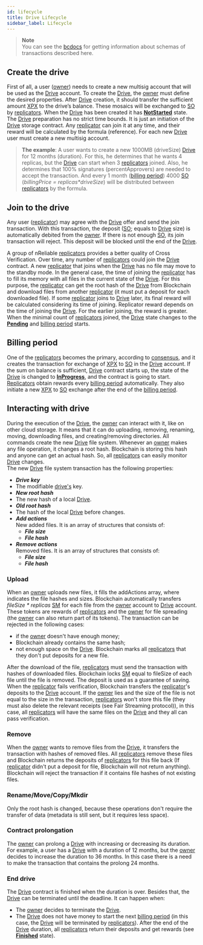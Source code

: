 ```yaml
---
id: lifecycle
title: Drive Lifecycle
sidebar_label: Lifecycle
---
```

>**Note**\
You can see the [bcdocs](https://bcdocs.xpxsirius.io/docs/built-in-features/drive) for getting information about schemas of transactions described here.

## Create the drive

First of all, a user ([owner](../../roles/owner.md)) needs to create a new multisig account that will be used as the [Drive](overview.md) account. To create the [Drive](overview.md), the [owner](../../roles/owner.md) must define the desired properties. After [Drive](overview.md) creation, it should transfer the sufficient amount [XPX](../../getting_started/economy.md#xpx) to the drive’s balance. These mosaics will be exchanged to [SO](../../getting_started/economy.md#so) by [replicators](../../roles/replicator.md). When the [Drive](overview.md) has been created it has [**NotStarted**](state.md#notstarted) state.
The [Drive](overview.md) preparation has no strict time bounds. It is just an initiation of the [Drive](overview.md) storage contract. Any [replicator](../../roles/replicator.md) can join it at any time, and their reward will be calculated by the formula (reference). For each new [Drive](overview.md) user must create a new multisig account.
> **The example**:
A user wants to create a new 1000MB (driveSize) [Drive](overview.md) for 12 months (duration). For this, he determines that he wants 4 replicas, but the [Drive](overview.md) can start when 3 [replicators](../../roles/replicator.md) joined. Also, he determines that 100% signatures (percentApprovers) are needed to accept the transaction. And every 1 month ([billing period](overview.md#billing-period)) 4000 [SO](../../getting_started/economy.md#so) (_billingPrice = replicas*driveSize_) will be distributed between [replicators](../../roles/replicator.md) by the formula.

## Join to the drive

Any user ([replicator](../../roles/replicator.md)) may agree with the [Drive](overview.md) offer and send the join transaction. With this transaction, the deposit ([SO](../../getting_started/economy.md#so); equals to [Drive](overview.md) size) is automatically debited from the [owner](../../roles/owner.md). If there is not enough [SO](../../getting_started/economy.md#so), its join transaction will reject. This deposit will be blocked until the end of the [Drive](overview.md).

A group of nReliable [replicators](../../roles/replicator.md) provides a better quality of Cross Verification. Over time, any number of [replicators](../../roles/replicator.md) could join the [Drive](overview.md) contract. A new [replicator](../../roles/replicator.md) that joins when the [Drive](overview.md) has no file may move to the standby mode. In the general case, the time of joining the [replicator](../../roles/replicator.md) has to fill its memory with all files in the current state of the [Drive](overview.md). For this purpose, the [replicator](../../roles/replicator.md) can get the root hash of the [Drive](overview.md) from Blockchain and download files from another [replicator](../../roles/replicator.md) (it must put a deposit for each downloaded file). If some [replicator](../../roles/replicator.md) joins to [Drive](overview.md) later, its final reward will be calculated considering its time of joining. Replicator reward depends on the time of joining the [Drive](overview.md). For the earlier joining, the reward is greater.
When the minimal count of [replicators](../../roles/replicator.md) joined, the [Drive](overview.md) state changes to the [**Pending**](state.md#pending) and [billing period](overview.md#billing-period) starts.

## Billing period

One of the [replicators](../../roles/replicator.md) becomes the primary, according to [consensus](../../algorithms/consensus.md), and it creates the transaction for exchange of [XPX](../../getting_started/economy.md#xpx) to [SO](../../getting_started/economy.md#so) in the [Drive](overview.md) account. If the sum on balance is sufficient, [Drive](overview.md) contract starts up, the state of the [Drive](overview.md) is changed to [**InProgress**](state.md#inprogress), and the contract is going to start. [Replicators](../../roles/replicator.md) obtain rewards every [billing period](overview.md#billing-period ) automatically. They also initiate a new [XPX](../../getting_started/economy.md#xpx) to [SO](../../getting_started/economy.md#so) exchange after the end of the [billing period](overview.md#billing-period ).

## Interacting with drive

During the execution of the [Drive](overview.md), the [owner](../../roles/owner.md) can interact with it, like on other cloud storage. It means that it can do uploading, removing, renaming, moving, downloading files, and creating/removing directories. All commands create the new [Drive](overview.md) file system. Whenever an [owner](../../roles/owner.md) makes any file operation, it changes a root hash. Blockchain is storing this hash and anyone can get an actual hash. So, all [replicators](../../roles/replicator.md) can easily monitor [Drive](overview.md) changes. \
The new [Drive](overview.md) file system transaction has the following properties:

- ***Drive key***
- The modifiable [drive's](overview.md) key.
- ***New root hash***
- The new hash of a local [Drive](overview.md).
- ***Old root hash***
- The hash of the local [Drive](overview.md) before changes.
- ***Add actions***\
New added files. It is an array of structures that consists of:
  - ***File size***
  - ***File hash***
- ***Remove actions*** \
Removed files. It is an array of structures that consists of:
  - ***File size***
  - ***File hash***

### Upload

When an [owner](../../roles/owner.md) uploads new files, it fills the addActions array, where indicates the file hashes and sizes. Blockchain automatically transfers *fileSize \* replicas* [SM](../../getting_started/economy.md#sm) for each file from the [owner](../../roles/owner.md) account to [Drive](overview.md) account. These tokens are rewards of [replicators](../../roles/replicator.md) and the [owner](../../roles/owner.md) for file spreading (the [owner](../../roles/owner.md) can also return part of its tokens). The transaction can be rejected in the following cases:

- if the [owner](../../roles/owner.md) doesn't have enough money;
- Blockchain already contains the same hash;
- not enough space on the [Drive](overview.md).
Blockchain marks all [replicators](../../roles/replicator.md) that they don't put deposits for a new file.

After the download of the file, [replicators](../../roles/replicator.md) must send the transaction with hashes of downloaded files. Blockchain locks [SM](../../getting_started/economy.md#sm) equal to fileSize of each file until the file is removed. The deposit is used as a guarantee of saving. When the [replicator](../../roles/replicator.md) fails verification, Blockchain transfers the [replicator](../../roles/replicator.md)'s deposits to the [Drive](overview.md) account. If the [owner](../../roles/owner.md) lies and the size of the file is not equal to the size in the transaction, [replicators](../../roles/replicator.md) won't store this file (they must also delete the relevant receipts (see Fair Streaming protocol)), in this case, all [replicators](../../roles/replicator.md) will have the same files on the [Drive](overview.md) and they all can pass verification.

### Remove

When the [owner](../../roles/owner.md) wants to remove files from the [Drive](overview.md), it transfers the transaction with hashes of removed files. All [replicators](../../roles/replicator.md) remove these files and Blockchain returns the deposits of [replicators](../../roles/replicator.md) for this file back (If [replicator](../../roles/replicator.md) didn't put a deposit for file, Blockchain will not return anything). Blockchain will reject the transaction if it contains file hashes of not existing files.

### Rename/Move/Copy/Mkdir

Only the root hash is changed, because these operations don't require the transfer of data (metadata is still sent, but it requires less space).

### Contract prolongation

The [owner](../../roles/owner.md) can prolong a [Drive](overview.md) with increasing or decreasing its duration. For example, a user has a [Drive](overview.md) with a duration of 12 months, but the [owner](../../roles/owner.md) decides to increase the duration to 36 months. In this case there is a need to make the transaction that contains the prolong 24 months.

### End drive

The [Drive](overview.md) contract is finished when the duration is over. Besides that, the [Drive](overview.md) can be terminated until the deadline. It can happen when:

- The [owner](../../roles/owner.md) decides to terminate the [Drive](overview.md).
- The [Drive](overview.md) does not have money to start the next [billing period](overview.md#billing-period ) (in this case, the [Drive](overview.md) will be terminated by [replicators](../../roles/replicator.md)).
After the end of the [Drive](overview.md) duration, all [replicators](../../roles/replicator.md) return their deposits and get rewards (see [**Finished**](state.md#finished) state).
